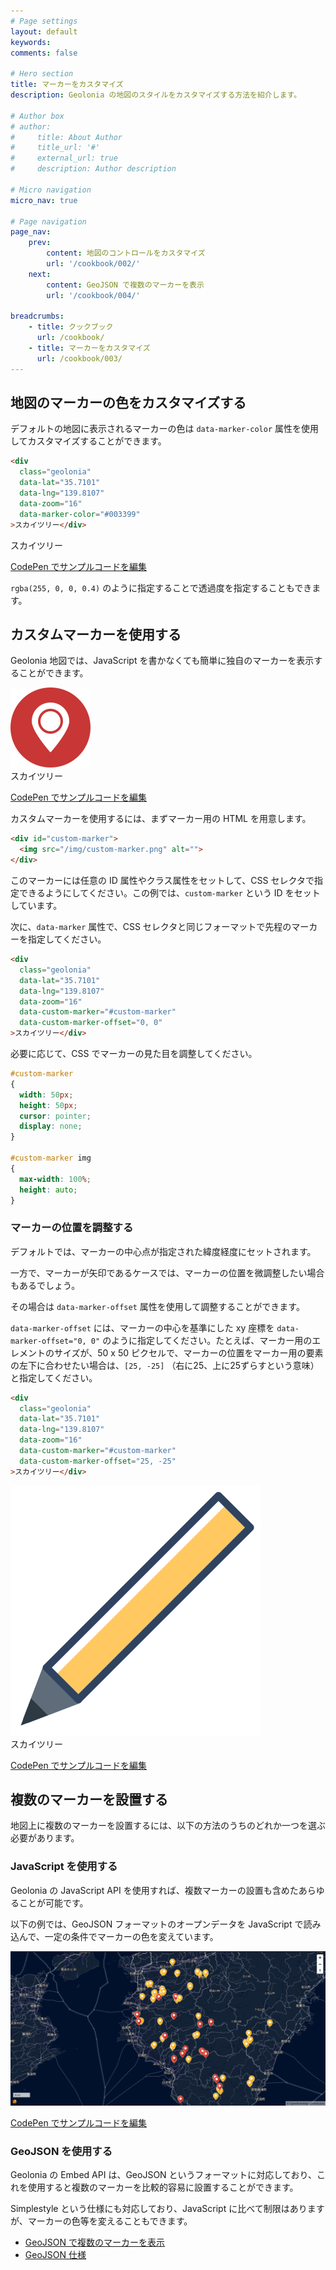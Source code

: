 ```yaml
---
# Page settings
layout: default
keywords:
comments: false

# Hero section
title: マーカーをカスタマイズ
description: Geolonia の地図のスタイルをカスタマイズする方法を紹介します。

# Author box
# author:
#     title: About Author
#     title_url: '#'
#     external_url: true
#     description: Author description

# Micro navigation
micro_nav: true

# Page navigation
page_nav:
    prev:
        content: 地図のコントロールをカスタマイズ
        url: '/cookbook/002/'
    next:
        content: GeoJSON で複数のマーカーを表示
        url: '/cookbook/004/'

breadcrumbs:
    - title: クックブック
      url: /cookbook/
    - title: マーカーをカスタマイズ
      url: /cookbook/003/
---
```


## 地図のマーカーの色をカスタマイズする

デフォルトの地図に表示されるマーカーの色は `data-marker-color` 属性を使用してカスタマイズすることができます。

```html
<div
  class="geolonia"
  data-lat="35.7101"
  data-lng="139.8107"
  data-zoom="16"
  data-marker-color="#003399"
>スカイツリー</div>
```

<div
  class="geolonia"
  data-lat="35.7101"
  data-lng="139.8107"
  data-zoom="16"
  data-marker-color="#003399"
>スカイツリー</div>

<a class="codepen" href="https://codepen.io/geolonia/pen/VwLQoZP" target="codepen"><i class="icon icon--codepen"></i> CodePen でサンプルコードを編集</a>

`rgba(255, 0, 0, 0.4)` のように指定することで透過度を指定することもできます。

## カスタムマーカーを使用する

Geolonia 地図では、JavaScript を書かなくても簡単に独自のマーカーを表示することができます。

<div id="custom-marker-1" class="custom-marker"><img src="/img/custom-marker.png" alt=""></div>

<div
  class="geolonia"
  data-lat="35.7101"
  data-lng="139.8107"
  data-zoom="16"
  data-custom-marker="#custom-marker-1"
  data-custom-marker-offset="0, 0"
>スカイツリー</div>

<a class="codepen" href="https://codepen.io/geolonia/pen/YzXemqQ" target="codepen"><i class="icon icon--codepen"></i> CodePen でサンプルコードを編集</a>

カスタムマーカーを使用するには、まずマーカー用の HTML を用意します。

```html
<div id="custom-marker">
  <img src="/img/custom-marker.png" alt="">
</div>
```

このマーカーには任意の ID 属性やクラス属性をセットして、CSS セレクタで指定できるようにしてください。この例では、`custom-marker` という ID をセットしています。

次に、`data-marker` 属性で、CSS セレクタと同じフォーマットで先程のマーカーを指定してください。

```html
<div
  class="geolonia"
  data-lat="35.7101"
  data-lng="139.8107"
  data-zoom="16"
  data-custom-marker="#custom-marker"
  data-custom-marker-offset="0, 0"
>スカイツリー</div>
```

必要に応じて、CSS でマーカーの見た目を調整してください。

```css
#custom-marker
{
  width: 50px;
  height: 50px;
  cursor: pointer;
  display: none;
}

#custom-marker img
{
  max-width: 100%;
  height: auto;
}
```

### マーカーの位置を調整する

デフォルトでは、マーカーの中心点が指定された緯度経度にセットされます。

一方で、マーカーが矢印であるケースでは、マーカーの位置を微調整したい場合もあるでしょう。

その場合は `data-marker-offset` 属性を使用して調整することができます。

`data-marker-offset` には、マーカーの中心を基準にした xy 座標を `data-marker-offset="0, 0"` のように指定してください。たとえば、マーカー用のエレメントのサイズが、50 x 50 ピクセルで、マーカーの位置をマーカー用の要素の左下に合わせたい場合は、`[25, -25]` （右に25、上に25ずらすという意味）と指定してください。

```html
<div
  class="geolonia"
  data-lat="35.7101"
  data-lng="139.8107"
  data-zoom="16"
  data-custom-marker="#custom-marker"
  data-custom-marker-offset="25, -25"
>スカイツリー</div>
```

<div id="custom-marker-2" class="custom-marker"><img src="/img/marker-pen.svg" alt=""></div>

<div
  class="geolonia"
  data-lat="35.7101"
  data-lng="139.8107"
  data-zoom="16"
  data-custom-marker="#custom-marker-2"
  data-custom-marker-offset="25, -25"
>スカイツリー</div>

<a class="codepen" href="https://codepen.io/geolonia/pen/LYVQwxW" target="codepen"><i class="icon icon--codepen"></i> CodePen でサンプルコードを編集</a>

## 複数のマーカーを設置する

地図上に複数のマーカーを設置するには、以下の方法のうちのどれか一つを選ぶ必要があります。

### JavaScript を使用する

Geolonia の JavaScript API を使用すれば、複数マーカーの設置も含めたあらゆることが可能です。

以下の例では、GeoJSON フォーマットのオープンデータを JavaScript で読み込んで、一定の条件でマーカーの色を変えています。

![](/img/screenshot-007-1.png)

<a class="codepen" href="https://codepen.io/geolonia/pen/zYGRgdq" target="codepen"><i class="icon icon--codepen"></i> CodePen でサンプルコードを編集</a>

### GeoJSON を使用する

Geolonia の Embed API は、GeoJSON というフォーマットに対応しており、これを使用すると複数のマーカーを比較的容易に設置することができます。

Simplestyle という仕様にも対応しており、JavaScript に比べて制限はありますが、マーカーの色等を変えることもできます。

* [GeoJSON で複数のマーカーを表示](/cookbook/004/)
* [GeoJSON 仕様](/geojson/)
